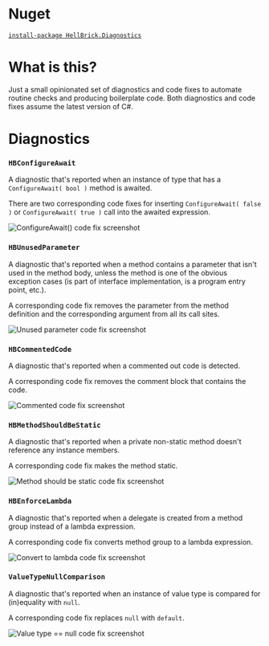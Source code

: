 ﻿# Nuget

[`install-package HellBrick.Diagnostics`](https://www.nuget.org/packages/HellBrick.Diagnostics)

# What is this?

Just a small opinionated set of diagnostics and code fixes to automate routine checks and producing boilerplate code.
Both diagnostics and code fixes assume the latest version of C#.

# Diagnostics

### `HBConfigureAwait`

A diagnostic that's reported when an instance of type that has a `ConfigureAwait( bool )` method is awaited.

There are two corresponding code fixes for inserting `ConfigureAwait( false )` or `ConfigureAwait( true )` call into the awaited expression.

![ConfigureAwait() code fix screenshot](https://i.imgur.com/1axBhX7.png)

### `HBUnusedParameter`

A diagnostic that's reported when a method contains a parameter that isn't used in the method body, unless the method is one of the obvious exception cases (is part of interface implementation, is a program entry point, etc.).

A corresponding code fix removes the parameter from the method definition and the corresponding argument from all its call sites.

![Unused parameter code fix screenshot](https://i.imgur.com/UqggZuf.png)

### `HBCommentedCode`

A diagnostic that's reported when a commented out code is detected.

A corresponding code fix removes the comment block that contains the code.

![Commented code fix screenshot](https://i.imgur.com/u0hrpcE.png)

### `HBMethodShouldBeStatic`

A diagnostic that's reported when a private non-static method doesn't reference any instance members.

A corresponding code fix makes the method static.

![Method should be static code fix screenshot](https://i.imgur.com/uC8FFd2.png)

### `HBEnforceLambda`

A diagnostic that's reported when a delegate is created from a method group instead of a lambda expression.

A corresponding code fix converts method group to a lambda expression.

![Convert to lambda code fix screenshot](https://i.imgur.com/VrNgM3v.png)

### `ValueTypeNullComparison`

A diagnostic that's reported when an instance of value type is compared for (in)equality with `null`.

A corresponding code fix replaces `null` with `default`.

![Value type == null code fix screenshot](https://i.imgur.com/8F1IyD7.png)
